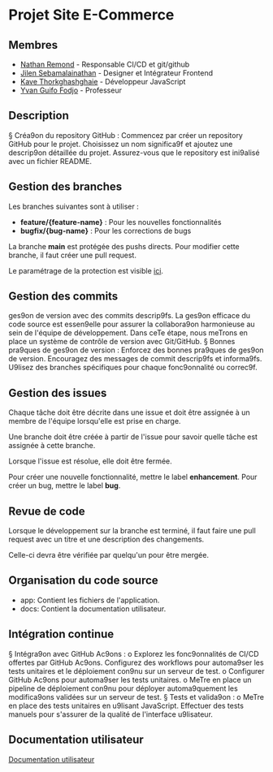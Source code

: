 # Projet Site E-Commerce

## Membres

- [Nathan Remond](https://github.com/nathanremond) - Responsable CI/CD et git/github
- [Jilen Sebamalainathan](https://github.com/Jilen5) - Designer et Intégrateur Frontend
- [Kave Thorkghashghaie](https://github.com/Kave2005) - Développeur JavaScript
- [Yvan Guifo Fodjo](https://github.com/YvanGuifo) - Professeur

## Description

§ Créa9on du repository GitHub : Commencez par créer un repository GitHub pour le projet. Choisissez
un nom significa9f et ajoutez une descrip9on détaillée du projet. Assurez-vous que le repository est
ini9alisé avec un fichier README.

## Gestion des branches

Les branches suivantes sont à utiliser :

- **feature/{feature-name}** : Pour les nouvelles fonctionnalités
- **bugfix/{bug-name}** : Pour les corrections de bugs

La branche **main** est protégée des pushs directs. Pour modifier cette branche, il faut créer une pull request.

Le paramétrage de la protection est visible [ici](https://github.com/nathanremond/ProjetSiteE-Commerce/settings/branch_protection_rules/46560820).

## Gestion des commits

ges9on de version avec des commits descrip9fs.
La ges9on efficace du code source est essen9elle pour assurer la collabora9on harmonieuse au sein de l'équipe
de développement. Dans ceTe étape, nous meTrons en place un système de contrôle de version avec
Git/GitHub.
§ Bonnes pra9ques de ges9on de version : Enforcez des bonnes pra9ques de ges9on de version.
Encouragez des messages de commit descrip9fs et informa9fs. U9lisez des branches spécifiques pour
chaque fonc9onnalité ou correc9f.

## Gestion des issues

Chaque tâche doit être décrite dans une issue et doit être assignée à un membre de l'équipe lorsqu'elle est prise en charge.

Une branche doit être créée à partir de l'issue pour savoir quelle tâche est assignée à cette branche.

Lorsque l'issue est résolue, elle doit être fermée.

Pour créer une nouvelle fonctionnalité, mettre le label **enhancement**.
Pour créer un bug, mettre le label **bug**.

## Revue de code

Lorsque le développement sur la branche est terminé, il faut faire une pull request avec un titre et une description des changements.

Celle-ci devra être vérifiée par quelqu'un pour être mergée.

## Organisation du code source

- app: Contient les fichiers de l'application.
- docs: Contient la documentation utilisateur.

## Intégration continue
§ Intégra9on avec GitHub Ac9ons :
o Explorez les fonc9onnalités de CI/CD offertes par GitHub Ac9ons. Configurez des workflows
pour automa9ser les tests unitaires et le déploiement con9nu sur un serveur de test.
o Configurer GitHub Ac9ons pour automa9ser les tests unitaires.
o MeTre en place un pipeline de déploiement con9nu pour déployer automa9quement les
modifica9ons validées sur un serveur de test.
§ Tests et valida9on :
o MeTre en place des tests unitaires en u9lisant JavaScript. Effectuer des tests manuels pour
s'assurer de la qualité de l'interface u9lisateur.

## Documentation utilisateur

[Documentation utilisateur](/docs/home.md)